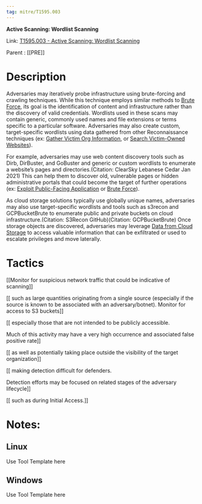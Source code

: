 ```yaml
---
tag: mitre/T1595.003
---
```


**Active Scanning: Wordlist Scanning**

Link: [T1595.003 - Active Scanning: Wordlist Scanning](https://attack.mitre.org/techniques/T1595/003)

Parent : [[PRE]]


# Description

Adversaries may iteratively probe infrastructure using brute-forcing and crawling techniques. While this technique employs similar methods to [Brute Force](https://attack.mitre.org/techniques/T1110), its goal is the identification of content and infrastructure rather than the discovery of valid credentials. Wordlists used in these scans may contain generic, commonly used names and file extensions or terms specific to a particular software. Adversaries may also create custom, target-specific wordlists using data gathered from other Reconnaissance techniques (ex: [Gather Victim Org Information](https://attack.mitre.org/techniques/T1591), or [Search Victim-Owned Websites](https://attack.mitre.org/techniques/T1594)).

For example, adversaries may use web content discovery tools such as Dirb, DirBuster, and GoBuster and generic or custom wordlists to enumerate a website’s pages and directories.(Citation: ClearSky Lebanese Cedar Jan 2021) This can help them to discover old, vulnerable pages or hidden administrative portals that could become the target of further operations (ex: [Exploit Public-Facing Application](https://attack.mitre.org/techniques/T1190) or [Brute Force](https://attack.mitre.org/techniques/T1110)).  

As cloud storage solutions typically use globally unique names, adversaries may also use target-specific wordlists and tools such as s3recon and GCPBucketBrute to enumerate public and private buckets on cloud infrastructure.(Citation: S3Recon GitHub)(Citation: GCPBucketBrute) Once storage objects are discovered, adversaries may leverage [Data from Cloud Storage](https://attack.mitre.org/techniques/T1530) to access valuable information that can be exfiltrated or used to escalate privileges and move laterally. 

# Tactics


[[Monitor for suspicious network traffic that could be indicative of scanning]]

[[ such as large quantities originating from a single source (especially if the source is known to be associated with an adversary/botnet). Monitor for access to S3 buckets]]

[[ especially those that are not intended to be publicly accessible. 

Much of this activity may have a very high occurrence and associated false positive rate]]

[[ as well as potentially taking place outside the visibility of the target organization]]

[[ making detection difficult for defenders. 

Detection efforts may be focused on related stages of the adversary lifecycle]]

[[ such as during Initial Access.]]


# Notes:

## Linux

Use Tool Template here

## Windows

Use Tool Template here
